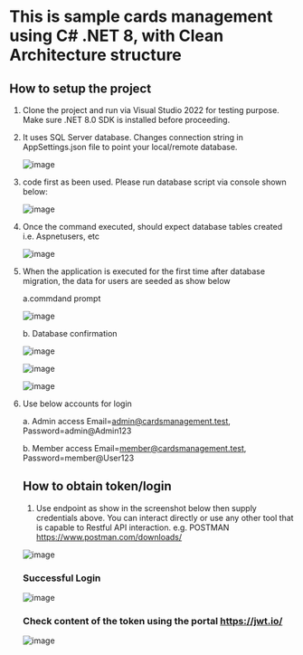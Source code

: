 # This is sample cards management using C# .NET 8, with Clean Architecture structure

## How to setup the project
1. Clone the project and run via Visual Studio 2022 for testing purpose. Make sure .NET 8.0 SDK is installed before proceeding.
2. It uses SQL Server database. Changes connection string in AppSettings.json file to point your local/remote database.

    ![image](https://github.com/KIPROTICHK/CardsManagement/assets/11135927/831016ae-3582-4ec7-bc37-c3573179bccd)

4. code first as been used. Please run database script via console shown below:
   
    ![image](https://github.com/KIPROTICHK/CardsManagement/assets/11135927/dddea23e-434c-4204-946b-a8357845f242)

5. Once the command executed, should expect database tables created i.e. Aspnetusers, etc

    ![image](https://github.com/KIPROTICHK/CardsManagement/assets/11135927/1d518ff7-9ace-4236-a047-6c168b8aef21)

 
6. When the application is executed for the first time after database migration, the data for users are seeded as show below

   a.commdand prompt
   
      ![image](https://github.com/KIPROTICHK/CardsManagement/assets/11135927/d8c2495f-f68c-4e5b-ba54-69a523741e66)


    b. Database confirmation
   
   
      ![image](https://github.com/KIPROTICHK/CardsManagement/assets/11135927/00840c63-438f-41bc-ab00-d5ebac3ddab8)
   
      ![image](https://github.com/KIPROTICHK/CardsManagement/assets/11135927/7d9750c2-cd11-420f-8199-f5cad221c4c5)
   
      ![image](https://github.com/KIPROTICHK/CardsManagement/assets/11135927/01282592-5c04-4c12-b6ca-9b81e11d8783)

   
7. Use below accounts for login
   
   a. Admin access  Email=admin@cardsmanagement.test, Password=admin@Admin123
   
   b. Member access  Email=member@cardsmanagement.test, Password=member@User123
  



    ## How to obtain token/login
     1. Use endpoint as show in the screenshot below then supply credentials above. You can interact directly or use any other tool that is capable to Restful API interaction. e.g. POSTMAN     https://www.postman.com/downloads/ 

      ![image](https://github.com/KIPROTICHK/CardsManagement/assets/11135927/1087e46f-a1f1-4844-8353-113fd95624c2)

    ### Successful Login
     ![image](https://github.com/KIPROTICHK/CardsManagement/assets/11135927/234e9192-dabe-450f-aa95-107038874870)

    ### Check content of the token using the portal https://jwt.io/

     ![image](https://github.com/KIPROTICHK/CardsManagement/assets/11135927/6f36a40a-3dce-44cb-9f79-688a4617a934)
